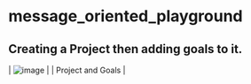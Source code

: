 # message_oriented_playground

## Creating a Project then adding goals to it.

| ![image](https://github.com/anthonybchung/message_oriented_playground/assets/99620815/96c5b213-0718-4162-b929-6e6b4bf41cc7) |
| Project and Goals |
